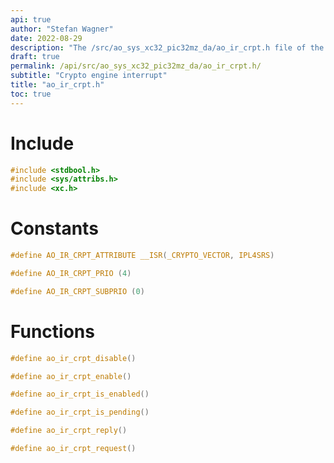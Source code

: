 ```yaml
---
api: true
author: "Stefan Wagner"
date: 2022-08-29
description: "The /src/ao_sys_xc32_pic32mz_da/ao_ir_crpt.h file of the ao real-time operating system."
draft: true
permalink: /api/src/ao_sys_xc32_pic32mz_da/ao_ir_crpt.h/
subtitle: "Crypto engine interrupt"
title: "ao_ir_crpt.h"
toc: true
---
```


# Include

```c
#include <stdbool.h>
#include <sys/attribs.h>
#include <xc.h>
```

# Constants

```c
#define AO_IR_CRPT_ATTRIBUTE __ISR(_CRYPTO_VECTOR, IPL4SRS)
```

```c
#define AO_IR_CRPT_PRIO (4)
```

```c
#define AO_IR_CRPT_SUBPRIO (0)
```

# Functions

```c
#define ao_ir_crpt_disable()
```

```c
#define ao_ir_crpt_enable()
```

```c
#define ao_ir_crpt_is_enabled()
```

```c
#define ao_ir_crpt_is_pending()
```

```c
#define ao_ir_crpt_reply()
```

```c
#define ao_ir_crpt_request()
```
